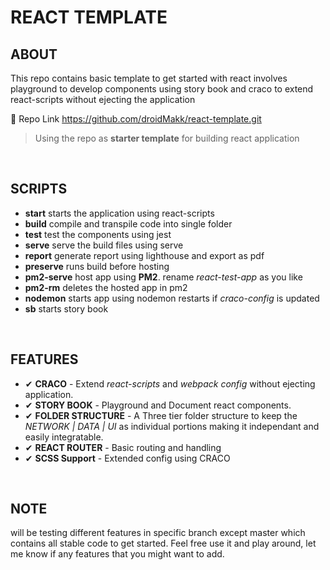 # REACT TEMPLATE

## ABOUT
This repo contains basic template to get started with react involves playground to develop components using story book and craco to extend react-scripts without ejecting the application

🔗 Repo Link https://github.com/droidMakk/react-template.git

> Using the repo as **starter template** for building react application

<br>

## SCRIPTS
 - **start** starts the application using react-scripts
 - **build** compile and transpile code into single folder
 - **test**  test the components using jest
 - **serve** serve the build files using serve
 - **report** generate report using lighthouse and export as pdf
 - **preserve** runs build before hosting
 - **pm2-serve** host app using **PM2**. rename *react-test-app* as you like
 - **pm2-rm** deletes the hosted app in pm2
 - **nodemon** starts app using nodemon restarts if *craco-config*  is updated
 - **sb** starts story book
 
<br>

## FEATURES
- ✔ **CRACO** - Extend *react-scripts* and *webpack config* without ejecting application.
- ✔ **STORY BOOK** - Playground and Document react components.
- ✔ **FOLDER STRUCTURE** - A Three tier folder structure to keep the *NETWORK | DATA | UI* as individual portions making it independant and easily integratable.
- ✔ **REACT ROUTER** - Basic routing and handling
- ✔ **SCSS Support** - Extended config using CRACO

<br>

## NOTE

will be testing different features in specific branch except master which contains all stable code to get started. Feel free use it and play around, let me know if any features that you might want to add.



